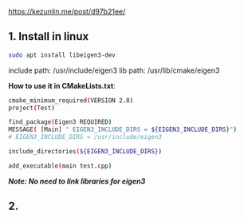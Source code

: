 https://kezunlin.me/post/d97b21ee/

## 1. Install in linux
```bash 
sudo apt install libeigen3-dev
```
include path: /usr/include/eigen3
lib path: /usr/lib/cmake/eigen3

**How to use it in CMakeLists.txt**:
```bash
cmake_minimum_required(VERSION 2.8)
project(Test)

find_package(Eigen3 REQUIRED)
MESSAGE( [Main] " EIGEN3_INCLUDE_DIRS = ${EIGEN3_INCLUDE_DIRS}") 
# EIGEN3_INCLUDE_DIRS = /usr/include/eigen3

include_directories(${EIGEN3_INCLUDE_DIRS})

add_executable(main test.cpp)
```
***Note: No need to link libraries for eigen3*** 
## 2. 